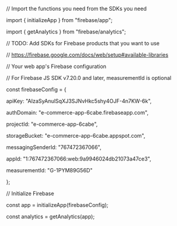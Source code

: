 // Import the functions you need from the SDKs you need

import { initializeApp } from "firebase/app";

import { getAnalytics } from "firebase/analytics";

// TODO: Add SDKs for Firebase products that you want to use

// https://firebase.google.com/docs/web/setup#available-libraries


// Your web app's Firebase configuration

// For Firebase JS SDK v7.20.0 and later, measurementId is optional

const firebaseConfig = {

  apiKey: "AIzaSyAnulSqXJ3SJNvHkc5shy4OJF-4n7KW-6k",

  authDomain: "e-commerce-app-6cabe.firebaseapp.com",

  projectId: "e-commerce-app-6cabe",

  storageBucket: "e-commerce-app-6cabe.appspot.com",

  messagingSenderId: "767472367066",

  appId: "1:767472367066:web:9a9946024db21073a47ce3",

  measurementId: "G-1PYM89G56D"

};


// Initialize Firebase

const app = initializeApp(firebaseConfig);

const analytics = getAnalytics(app);